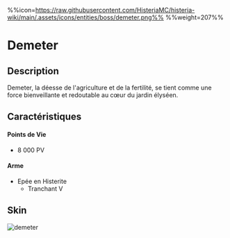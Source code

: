 %%icon=https://raw.githubusercontent.com/HisteriaMC/histeria-wiki/main/.assets/icons/entities/boss/demeter.png%%
%%weight=207%%
# Demeter

## Description 
Demeter, la déesse de l'agriculture et de la fertilité, se tient comme une force bienveillante et redoutable au cœur du jardin élyséen.

## Caractéristiques

#### __Points de Vie__
+ 8 000 PV

#### __Arme__
+ Epée en Histerite 
  - Tranchant V

## Skin
![demeter](https://raw.githubusercontent.com/HisteriaMC/histeria-wiki/main/.assets/entities/boss/demeter.png)

